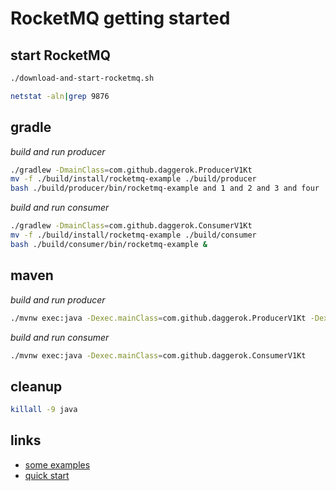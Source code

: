 # RocketMQ getting started

## start RocketMQ

```bash
./download-and-start-rocketmq.sh

netstat -aln|grep 9876
```

## gradle

_build and run producer_

```bash
./gradlew -DmainClass=com.github.daggerok.ProducerV1Kt
mv -f ./build/install/rocketmq-example ./build/producer
bash ./build/producer/bin/rocketmq-example and 1 and 2 and 3 and four
```

_build and run consumer_

```bash
./gradlew -DmainClass=com.github.daggerok.ConsumerV1Kt
mv -f ./build/install/rocketmq-example ./build/consumer
bash ./build/consumer/bin/rocketmq-example &
```

## maven

_build and run producer_

```bash
./mvnw exec:java -Dexec.mainClass=com.github.daggerok.ProducerV1Kt -Dexec.args="One and two and three and four"
```

_build and run consumer_

```bash
./mvnw exec:java -Dexec.mainClass=com.github.daggerok.ConsumerV1Kt
```

## cleanup

```bash
killall -9 java
```

## links

- [some examples](http://rocketmq.apache.org/docs/simple-example/)
- [quick start](http://rocketmq.apache.org/docs/quick-start/)
